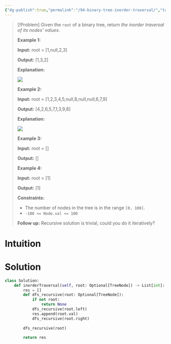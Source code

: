 ```yaml
---
{"dg-publish":true,"permalink":"/94-binary-tree-inorder-traversal/","tags":["stack","tree","dfs","binaryTree"]}
---
```


> [!Problem]
> Given the `root` of a binary tree, return _the inorder traversal of its nodes' values_.
> 
> **Example 1:**
> 
> **Input:** root = [1,null,2,3]
> 
> **Output:** [1,3,2]
> 
> **Explanation:**
> 
> ![](https://assets.leetcode.com/uploads/2024/08/29/screenshot-2024-08-29-202743.png)
> 
> **Example 2:**
> 
> **Input:** root = [1,2,3,4,5,null,8,null,null,6,7,9]
> 
> **Output:** [4,2,6,5,7,1,3,9,8]
> 
> **Explanation:**
> 
> ![](https://assets.leetcode.com/uploads/2024/08/29/tree_2.png)
> 
> **Example 3:**
> 
> **Input:** root = []
> 
> **Output:** []
> 
> **Example 4:**
> 
> **Input:** root = [1]
> 
> **Output:** [1]
> 
> **Constraints:**
> 
> - The number of nodes in the tree is in the range `[0, 100]`.
> - `-100 <= Node.val <= 100`
> 
> **Follow up:** Recursive solution is trivial, could you do it iteratively?


# Intuition

# Solution
```python
class Solution:
    def inorderTraversal(self, root: Optional[TreeNode]) -> List[int]:
        res = []
        def dfs_recursive(root: Optional[TreeNode]):
            if not root:
                return None
            dfs_recursive(root.left)
            res.append(root.val)
            dfs_recursive(root.right)
        
        dfs_recursive(root)
        
        return res
```